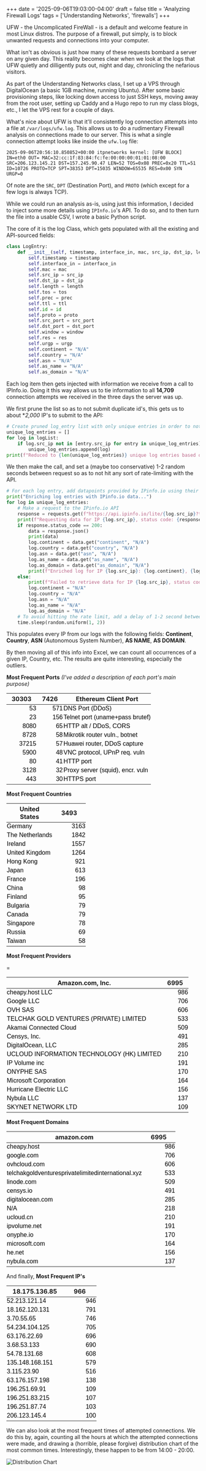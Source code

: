+++
date = '2025-09-06T19:03:00-04:00'
draft = false
title = 'Analyzing Firewall Logs'
tags = ['Understanding Networks', 'firewalls']
+++

UFW - the Uncomplicated FireWall - is a default and welcome feature in most Linux distros. The purpose of a firewall, put simply, is to block unwanted requests and connections into your computer.

What isn't as obvious is just how many of these requests bombard a server on any given day. This reality becomes clear when we look at the logs that UFW quietly and dilligently puts out, night and day, chronicling the nefarious visitors.

As part of the Understanding Networks class, I set up a VPS through DigitalOcean (a basic 1GB machine, running Ubuntu). After some basic provisioning steps, like locking down access to just SSH keys, moving away from the root user, setting up Caddy and a Hugo repo to run my class blogs, etc., I let the VPS rest for a couple of days.

What's nice about UFW is that it'll consistently log connection attempts into a file at `/var/logs/ufw.log`. This allows us to do a rudimentary Firewall analysis on connections made to our server. This is what a single connection attempt looks like inside the `ufw.log` file:

```
2025-09-06T20:56:10.850852+00:00 itpnetworks kernel: [UFW BLOCK] IN=eth0 OUT= MAC=32:cc:1f:83:84:fc:fe:00:00:00:01:01:08:00 SRC=206.123.145.21 DST=157.245.90.47 LEN=52 TOS=0x08 PREC=0x20 TTL=51 ID=10726 PROTO=TCP SPT=38353 DPT=15035 WINDOW=65535 RES=0x00 SYN URGP=0
```

Of note are the `SRC`, `DPT` (Destination Port), and `PROTO` (which except for a few logs is always TCP).

While we could run an analysis as-is, using just this information, I decided to inject some more details using `IPInfo.io`'s API. To do so, and to then turn the file into a usable CSV, I wrote a basic Python script.

The core of it is the log Class, which gets populated with all the existing and API-sourced fields:

```python
class LogEntry:
    def __init__(self, timestamp, interface_in, mac, src_ip, dst_ip, length, tos, prec, ttl, id, proto, src_port, dst_port, window, res, urgp):
        self.timestamp = timestamp
        self.interface_in = interface_in
        self.mac = mac
        self.src_ip = src_ip
        self.dst_ip = dst_ip
        self.length = length
        self.tos = tos
        self.prec = prec
        self.ttl = ttl
        self.id = id
        self.proto = proto
        self.src_port = src_port
        self.dst_port = dst_port
        self.window = window
        self.res = res
        self.urgp = urgp
        self.continent = "N/A"
        self.country = "N/A"
        self.asn = "N/A"
        self.as_name = "N/A"
        self.as_domain = "N/A"
```

Each log item then gets injected with information we receive from a call to IPInfo.io. Doing it this way allows us to tie information to all **14,709** connection attempts we received in the three days the server was up.

We first prune the list so as to not submit duplicate id's, this gets us to about **2,000* IP's to submit to the API:
```python
# Create pruned log_entry list with only unique entries in order to not overload IPinfo.io API.
unique_log_entries = []
for log in logList:
    if log.src_ip not in [entry.src_ip for entry in unique_log_entries]:
        unique_log_entries.append(log)
print(f"Reduced to {len(unique_log_entries)} unique log entries based on source IP.")
```

We then make the call, and set a (maybe too conservative) 1-2 random seconds between request so as to not hit any sort of rate-limiting with the API.

```python
# For each log entry, add datapoints provided by IPinfo.io using their API, and my Token f16eb2292770cb
print("Enriching log entries with IPinfo.io data...")
for log in unique_log_entries:
    # Make a request to the IPinfo.io API
    response = requests.get(f"https://api.ipinfo.io/lite/{log.src_ip}?token=f16eb2292770cb")
    print(f"Requesting data for IP {log.src_ip}, status code: {response.status_code}")
    if response.status_code == 200:
        data = response.json()
        print(data)
        log.continent = data.get("continent", "N/A")
        log.country = data.get("country", "N/A")
        log.asn = data.get("asn", "N/A")
        log.as_name = data.get("as_name", "N/A")
        log.as_domain = data.get("as_domain", "N/A")
        print(f"Enriched log for IP {log.src_ip}: {log.continent}, {log.country}, {log.asn}, {log.as_name}, {log.as_domain}")
    else:
        print(f"Failed to retrieve data for IP {log.src_ip}, status code: {response.status_code}")
        log.continent = "N/A"
        log.country = "N/A"
        log.asn = "N/A"
        log.as_name = "N/A"
        log.as_domain = "N/A"
    # To avoid hitting the rate limit, add a delay of 1-2 second between requests
    time.sleep(random.uniform(1, 2))
```

This populates every IP from our logs with the following fields: **Continent**, **Country**, **ASN** (Autonomous System Number), **AS NAME**, **AS DOMAIN**.

By then moving all of this info into Excel, we can count all occurrences of a given IP, Country, etc. The results are quite interesting, especially the outliers.

**Most Frequent Ports** *(I've added a description of each port's main purpose)*

<table border="0" cellpadding="0" cellspacing="0" width="365" style="">
  <thead>
    <tr height="21" style="height: 16pt;">
      <th>30303</th>
      <th>7426</th>
      <th>Ethereum Client Port</th>
    </tr>
  </thead><colgroup><col width="79" style="width: 59pt;"><col width="69" style="width: 52pt;"><col width="217" style="width: 163pt;"></colgroup>
  <tbody>
    <tr height="21" style="height: 16pt;">
      <td height="21" align="right" style="padding-top: 1px; padding-right: 1px; padding-left: 1px; color: black; font-size: 12pt; font-family: Calibri, sans-serif; vertical-align: bottom; border: none; text-wrap-mode: nowrap; height: 16pt;">53</td>
      <td align="right" style="padding-top: 1px; padding-right: 1px; padding-left: 1px; color: black; font-size: 12pt; font-family: Calibri, sans-serif; vertical-align: bottom; border: none; text-wrap-mode: nowrap;">571</td>
      <td style="padding-top: 1px; padding-right: 1px; padding-left: 1px; color: black; font-size: 12pt; font-family: Calibri, sans-serif; vertical-align: bottom; border: none; text-wrap-mode: nowrap;">DNS Port (DDoS)</td>
    </tr>
    <tr height="21" style="height: 16pt;">
      <td height="21" align="right" style="padding-top: 1px; padding-right: 1px; padding-left: 1px; color: black; font-size: 12pt; font-family: Calibri, sans-serif; vertical-align: bottom; border: none; text-wrap-mode: nowrap; height: 16pt;">23</td>
      <td align="right" style="padding-top: 1px; padding-right: 1px; padding-left: 1px; color: black; font-size: 12pt; font-family: Calibri, sans-serif; vertical-align: bottom; border: none; text-wrap-mode: nowrap;">156</td>
      <td style="padding-top: 1px; padding-right: 1px; padding-left: 1px; color: black; font-size: 12pt; font-family: Calibri, sans-serif; vertical-align: bottom; border: none; text-wrap-mode: nowrap;">Telnet port (uname+pass brutef)</td>
    </tr>
    <tr height="21" style="height: 16pt;">
      <td height="21" align="right" style="padding-top: 1px; padding-right: 1px; padding-left: 1px; color: black; font-size: 12pt; font-family: Calibri, sans-serif; vertical-align: bottom; border: none; text-wrap-mode: nowrap; height: 16pt;">8080</td>
      <td align="right" style="padding-top: 1px; padding-right: 1px; padding-left: 1px; color: black; font-size: 12pt; font-family: Calibri, sans-serif; vertical-align: bottom; border: none; text-wrap-mode: nowrap;">65</td>
      <td style="padding-top: 1px; padding-right: 1px; padding-left: 1px; color: black; font-size: 12pt; font-family: Calibri, sans-serif; vertical-align: bottom; border: none; text-wrap-mode: nowrap;">HTTP alt / DDoS, CORS</td>
    </tr>
    <tr height="21" style="height: 16pt;">
      <td height="21" align="right" style="padding-top: 1px; padding-right: 1px; padding-left: 1px; color: black; font-size: 12pt; font-family: Calibri, sans-serif; vertical-align: bottom; border: none; text-wrap-mode: nowrap; height: 16pt;">8728</td>
      <td align="right" style="padding-top: 1px; padding-right: 1px; padding-left: 1px; color: black; font-size: 12pt; font-family: Calibri, sans-serif; vertical-align: bottom; border: none; text-wrap-mode: nowrap;">58</td>
      <td style="padding-top: 1px; padding-right: 1px; padding-left: 1px; color: black; font-size: 12pt; font-family: Calibri, sans-serif; vertical-align: bottom; border: none; text-wrap-mode: nowrap;">Mikrotik router vuln., botnet&nbsp;</td>
    </tr>
    <tr height="21" style="height: 16pt;">
      <td height="21" align="right" style="padding-top: 1px; padding-right: 1px; padding-left: 1px; color: black; font-size: 12pt; font-family: Calibri, sans-serif; vertical-align: bottom; border: none; text-wrap-mode: nowrap; height: 16pt;">37215</td>
      <td align="right" style="padding-top: 1px; padding-right: 1px; padding-left: 1px; color: black; font-size: 12pt; font-family: Calibri, sans-serif; vertical-align: bottom; border: none; text-wrap-mode: nowrap;">57</td>
      <td style="padding-top: 1px; padding-right: 1px; padding-left: 1px; color: black; font-size: 12pt; font-family: Calibri, sans-serif; vertical-align: bottom; border: none; text-wrap-mode: nowrap;">Huawei router, DDoS capture</td>
    </tr>
    <tr height="21" style="height: 16pt;">
      <td height="21" align="right" style="padding-top: 1px; padding-right: 1px; padding-left: 1px; color: black; font-size: 12pt; font-family: Calibri, sans-serif; vertical-align: bottom; border: none; text-wrap-mode: nowrap; height: 16pt;">5900</td>
      <td align="right" style="padding-top: 1px; padding-right: 1px; padding-left: 1px; color: black; font-size: 12pt; font-family: Calibri, sans-serif; vertical-align: bottom; border: none; text-wrap-mode: nowrap;">48</td>
      <td style="padding-top: 1px; padding-right: 1px; padding-left: 1px; color: black; font-size: 12pt; font-family: Calibri, sans-serif; vertical-align: bottom; border: none; text-wrap-mode: nowrap;">VNC protocol, UPnP req. vuln</td>
    </tr>
    <tr height="21" style="height: 16pt;">
      <td height="21" align="right" style="padding-top: 1px; padding-right: 1px; padding-left: 1px; color: black; font-size: 12pt; font-family: Calibri, sans-serif; vertical-align: bottom; border: none; text-wrap-mode: nowrap; height: 16pt;">80</td>
      <td align="right" style="padding-top: 1px; padding-right: 1px; padding-left: 1px; color: black; font-size: 12pt; font-family: Calibri, sans-serif; vertical-align: bottom; border: none; text-wrap-mode: nowrap;">41</td>
      <td style="padding-top: 1px; padding-right: 1px; padding-left: 1px; color: black; font-size: 12pt; font-family: Calibri, sans-serif; vertical-align: bottom; border: none; text-wrap-mode: nowrap;">HTTP port</td>
    </tr>
    <tr height="21" style="height: 16pt;">
      <td height="21" align="right" style="padding-top: 1px; padding-right: 1px; padding-left: 1px; color: black; font-size: 12pt; font-family: Calibri, sans-serif; vertical-align: bottom; border: none; text-wrap-mode: nowrap; height: 16pt;">3128</td>
      <td align="right" style="padding-top: 1px; padding-right: 1px; padding-left: 1px; color: black; font-size: 12pt; font-family: Calibri, sans-serif; vertical-align: bottom; border: none; text-wrap-mode: nowrap;">32</td>
      <td style="padding-top: 1px; padding-right: 1px; padding-left: 1px; color: black; font-size: 12pt; font-family: Calibri, sans-serif; vertical-align: bottom; border: none; text-wrap-mode: nowrap;">Proxy server (squid), encr. vuln</td>
    </tr>
    <tr height="21" style="height: 16pt;">
      <td height="21" align="right" style="padding-top: 1px; padding-right: 1px; padding-left: 1px; color: black; font-size: 12pt; font-family: Calibri, sans-serif; vertical-align: bottom; border: none; text-wrap-mode: nowrap; height: 16pt;">443</td>
      <td align="right" style="padding-top: 1px; padding-right: 1px; padding-left: 1px; color: black; font-size: 12pt; font-family: Calibri, sans-serif; vertical-align: bottom; border: none; text-wrap-mode: nowrap;">30</td>
      <td style="padding-top: 1px; padding-right: 1px; padding-left: 1px; color: black; font-size: 12pt; font-family: Calibri, sans-serif; vertical-align: bottom; border: none; text-wrap-mode: nowrap;">HTTPS port</td>
    </tr>
  </tbody>
</table>

**Most Frequent Countries**

<table border="0" cellpadding="0" cellspacing="0" width="207" style="">
  <thead>
    <tr height="21" style="height: 16pt;">
      <th>United States</th>
      <th>3493</th>
    </tr>
  </thead><colgroup><col width="120" style="width: 90pt;"><col width="87" style="width: 65pt;"></colgroup>
  <tbody>
    <tr height="21" style="height: 16pt;">
      <td height="21" style="padding-top: 1px; padding-right: 1px; padding-left: 1px; color: black; font-size: 12pt; font-family: Calibri, sans-serif; vertical-align: bottom; border: none; text-wrap-mode: nowrap; height: 16pt;">Germany</td>
      <td align="right" style="padding-top: 1px; padding-right: 1px; padding-left: 1px; color: black; font-size: 12pt; font-family: Calibri, sans-serif; vertical-align: bottom; border: none; text-wrap-mode: nowrap;">3163</td>
    </tr>
    <tr height="21" style="height: 16pt;">
      <td height="21" style="padding-top: 1px; padding-right: 1px; padding-left: 1px; color: black; font-size: 12pt; font-family: Calibri, sans-serif; vertical-align: bottom; border: none; text-wrap-mode: nowrap; height: 16pt;">The Netherlands</td>
      <td align="right" style="padding-top: 1px; padding-right: 1px; padding-left: 1px; color: black; font-size: 12pt; font-family: Calibri, sans-serif; vertical-align: bottom; border: none; text-wrap-mode: nowrap;">1842</td>
    </tr>
    <tr height="21" style="height: 16pt;">
      <td height="21" style="padding-top: 1px; padding-right: 1px; padding-left: 1px; color: black; font-size: 12pt; font-family: Calibri, sans-serif; vertical-align: bottom; border: none; text-wrap-mode: nowrap; height: 16pt;">Ireland</td>
      <td align="right" style="padding-top: 1px; padding-right: 1px; padding-left: 1px; color: black; font-size: 12pt; font-family: Calibri, sans-serif; vertical-align: bottom; border: none; text-wrap-mode: nowrap;">1557</td>
    </tr>
    <tr height="21" style="height: 16pt;">
      <td height="21" style="padding-top: 1px; padding-right: 1px; padding-left: 1px; color: black; font-size: 12pt; font-family: Calibri, sans-serif; vertical-align: bottom; border: none; text-wrap-mode: nowrap; height: 16pt;">United Kingdom</td>
      <td align="right" style="padding-top: 1px; padding-right: 1px; padding-left: 1px; color: black; font-size: 12pt; font-family: Calibri, sans-serif; vertical-align: bottom; border: none; text-wrap-mode: nowrap;">1264</td>
    </tr>
    <tr height="21" style="height: 16pt;">
      <td height="21" style="padding-top: 1px; padding-right: 1px; padding-left: 1px; color: black; font-size: 12pt; font-family: Calibri, sans-serif; vertical-align: bottom; border: none; text-wrap-mode: nowrap; height: 16pt;">Hong Kong</td>
      <td align="right" style="padding-top: 1px; padding-right: 1px; padding-left: 1px; color: black; font-size: 12pt; font-family: Calibri, sans-serif; vertical-align: bottom; border: none; text-wrap-mode: nowrap;">921</td>
    </tr>
    <tr height="21" style="height: 16pt;">
      <td height="21" style="padding-top: 1px; padding-right: 1px; padding-left: 1px; color: black; font-size: 12pt; font-family: Calibri, sans-serif; vertical-align: bottom; border: none; text-wrap-mode: nowrap; height: 16pt;">Japan</td>
      <td align="right" style="padding-top: 1px; padding-right: 1px; padding-left: 1px; color: black; font-size: 12pt; font-family: Calibri, sans-serif; vertical-align: bottom; border: none; text-wrap-mode: nowrap;">613</td>
    </tr>
    <tr height="21" style="height: 16pt;">
      <td height="21" style="padding-top: 1px; padding-right: 1px; padding-left: 1px; color: black; font-size: 12pt; font-family: Calibri, sans-serif; vertical-align: bottom; border: none; text-wrap-mode: nowrap; height: 16pt;">France</td>
      <td align="right" style="padding-top: 1px; padding-right: 1px; padding-left: 1px; color: black; font-size: 12pt; font-family: Calibri, sans-serif; vertical-align: bottom; border: none; text-wrap-mode: nowrap;">196</td>
    </tr>
    <tr height="21" style="height: 16pt;">
      <td height="21" style="padding-top: 1px; padding-right: 1px; padding-left: 1px; color: black; font-size: 12pt; font-family: Calibri, sans-serif; vertical-align: bottom; border: none; text-wrap-mode: nowrap; height: 16pt;">China</td>
      <td align="right" style="padding-top: 1px; padding-right: 1px; padding-left: 1px; color: black; font-size: 12pt; font-family: Calibri, sans-serif; vertical-align: bottom; border: none; text-wrap-mode: nowrap;">98</td>
    </tr>
    <tr height="21" style="height: 16pt;">
      <td height="21" style="padding-top: 1px; padding-right: 1px; padding-left: 1px; color: black; font-size: 12pt; font-family: Calibri, sans-serif; vertical-align: bottom; border: none; text-wrap-mode: nowrap; height: 16pt;">Finland</td>
      <td align="right" style="padding-top: 1px; padding-right: 1px; padding-left: 1px; color: black; font-size: 12pt; font-family: Calibri, sans-serif; vertical-align: bottom; border: none; text-wrap-mode: nowrap;">95</td>
    </tr>
    <tr height="21" style="height: 16pt;">
      <td height="21" style="padding-top: 1px; padding-right: 1px; padding-left: 1px; color: black; font-size: 12pt; font-family: Calibri, sans-serif; vertical-align: bottom; border: none; text-wrap-mode: nowrap; height: 16pt;">Bulgaria</td>
      <td align="right" style="padding-top: 1px; padding-right: 1px; padding-left: 1px; color: black; font-size: 12pt; font-family: Calibri, sans-serif; vertical-align: bottom; border: none; text-wrap-mode: nowrap;">79</td>
    </tr>
    <tr height="21" style="height: 16pt;">
      <td height="21" style="padding-top: 1px; padding-right: 1px; padding-left: 1px; color: black; font-size: 12pt; font-family: Calibri, sans-serif; vertical-align: bottom; border: none; text-wrap-mode: nowrap; height: 16pt;">Canada</td>
      <td align="right" style="padding-top: 1px; padding-right: 1px; padding-left: 1px; color: black; font-size: 12pt; font-family: Calibri, sans-serif; vertical-align: bottom; border: none; text-wrap-mode: nowrap;">79</td>
    </tr>
    <tr height="21" style="height: 16pt;">
      <td height="21" style="padding-top: 1px; padding-right: 1px; padding-left: 1px; color: black; font-size: 12pt; font-family: Calibri, sans-serif; vertical-align: bottom; border: none; text-wrap-mode: nowrap; height: 16pt;">Singapore</td>
      <td align="right" style="padding-top: 1px; padding-right: 1px; padding-left: 1px; color: black; font-size: 12pt; font-family: Calibri, sans-serif; vertical-align: bottom; border: none; text-wrap-mode: nowrap;">78</td>
    </tr>
    <tr height="21" style="height: 16pt;">
      <td height="21" style="padding-top: 1px; padding-right: 1px; padding-left: 1px; color: black; font-size: 12pt; font-family: Calibri, sans-serif; vertical-align: bottom; border: none; text-wrap-mode: nowrap; height: 16pt;">Russia</td>
      <td align="right" style="padding-top: 1px; padding-right: 1px; padding-left: 1px; color: black; font-size: 12pt; font-family: Calibri, sans-serif; vertical-align: bottom; border: none; text-wrap-mode: nowrap;">69</td>
    </tr>
    <tr height="21" style="height: 16pt;">
      <td height="21" style="padding-top: 1px; padding-right: 1px; padding-left: 1px; color: black; font-size: 12pt; font-family: Calibri, sans-serif; vertical-align: bottom; border: none; text-wrap-mode: nowrap; height: 16pt;">Taiwan</td>
      <td align="right" style="padding-top: 1px; padding-right: 1px; padding-left: 1px; color: black; font-size: 12pt; font-family: Calibri, sans-serif; vertical-align: bottom; border: none; text-wrap-mode: nowrap;">58</td>
    </tr>
  </tbody>
</table>

**Most Frequent Providers**

<table border="0" cellpadding="0" cellspacing="0" width="440" style="">=
  <thead>
    <tr height="21" style="height: 16pt;">
      <th>Amazon.com, Inc.</th>
      <th>6995</th>
    </tr>
  </thead><colgroup><col width="371" style="width: 278pt;"><col width="69" style="width: 52pt;"></colgroup>
  <tbody>
    <tr height="21" style="height: 16pt;">
      <td height="21" style="padding-top: 1px; padding-right: 1px; padding-left: 1px; color: black; font-size: 12pt; font-family: Calibri, sans-serif; vertical-align: bottom; border: none; text-wrap-mode: nowrap; height: 16pt;">cheapy.host LLC</td>
      <td align="right" style="padding-top: 1px; padding-right: 1px; padding-left: 1px; color: black; font-size: 12pt; font-family: Calibri, sans-serif; vertical-align: bottom; border: none; text-wrap-mode: nowrap;">986</td>
    </tr>
    <tr height="21" style="height: 16pt;">
      <td height="21" style="padding-top: 1px; padding-right: 1px; padding-left: 1px; color: black; font-size: 12pt; font-family: Calibri, sans-serif; vertical-align: bottom; border: none; text-wrap-mode: nowrap; height: 16pt;">Google LLC</td>
      <td align="right" style="padding-top: 1px; padding-right: 1px; padding-left: 1px; color: black; font-size: 12pt; font-family: Calibri, sans-serif; vertical-align: bottom; border: none; text-wrap-mode: nowrap;">706</td>
    </tr>
    <tr height="21" style="height: 16pt;">
      <td height="21" style="padding-top: 1px; padding-right: 1px; padding-left: 1px; color: black; font-size: 12pt; font-family: Calibri, sans-serif; vertical-align: bottom; border: none; text-wrap-mode: nowrap; height: 16pt;">OVH SAS</td>
      <td align="right" style="padding-top: 1px; padding-right: 1px; padding-left: 1px; color: black; font-size: 12pt; font-family: Calibri, sans-serif; vertical-align: bottom; border: none; text-wrap-mode: nowrap;">606</td>
    </tr>
    <tr height="21" style="height: 16pt;">
      <td height="21" style="padding-top: 1px; padding-right: 1px; padding-left: 1px; color: black; font-size: 12pt; font-family: Calibri, sans-serif; vertical-align: bottom; border: none; text-wrap-mode: nowrap; height: 16pt;">TELCHAK GOLD VENTURES (PRIVATE) LIMITED</td>
      <td align="right" style="padding-top: 1px; padding-right: 1px; padding-left: 1px; color: black; font-size: 12pt; font-family: Calibri, sans-serif; vertical-align: bottom; border: none; text-wrap-mode: nowrap;">533</td>
    </tr>
    <tr height="21" style="height: 16pt;">
      <td height="21" style="padding-top: 1px; padding-right: 1px; padding-left: 1px; color: black; font-size: 12pt; font-family: Calibri, sans-serif; vertical-align: bottom; border: none; text-wrap-mode: nowrap; height: 16pt;">Akamai Connected Cloud</td>
      <td align="right" style="padding-top: 1px; padding-right: 1px; padding-left: 1px; color: black; font-size: 12pt; font-family: Calibri, sans-serif; vertical-align: bottom; border: none; text-wrap-mode: nowrap;">509</td>
    </tr>
    <tr height="21" style="height: 16pt;">
      <td height="21" style="padding-top: 1px; padding-right: 1px; padding-left: 1px; color: black; font-size: 12pt; font-family: Calibri, sans-serif; vertical-align: bottom; border: none; text-wrap-mode: nowrap; height: 16pt;">Censys, Inc.</td>
      <td align="right" style="padding-top: 1px; padding-right: 1px; padding-left: 1px; color: black; font-size: 12pt; font-family: Calibri, sans-serif; vertical-align: bottom; border: none; text-wrap-mode: nowrap;">491</td>
    </tr>
    <tr height="21" style="height: 16pt;">
      <td height="21" style="padding-top: 1px; padding-right: 1px; padding-left: 1px; color: black; font-size: 12pt; font-family: Calibri, sans-serif; vertical-align: bottom; border: none; text-wrap-mode: nowrap; height: 16pt;">DigitalOcean, LLC</td>
      <td align="right" style="padding-top: 1px; padding-right: 1px; padding-left: 1px; color: black; font-size: 12pt; font-family: Calibri, sans-serif; vertical-align: bottom; border: none; text-wrap-mode: nowrap;">285</td>
    </tr>
    <tr height="21" style="height: 16pt;">
      <td height="21" style="padding-top: 1px; padding-right: 1px; padding-left: 1px; color: black; font-size: 12pt; font-family: Calibri, sans-serif; vertical-align: bottom; border: none; text-wrap-mode: nowrap; height: 16pt;">UCLOUD INFORMATION TECHNOLOGY (HK) LIMITED</td>
      <td align="right" style="padding-top: 1px; padding-right: 1px; padding-left: 1px; color: black; font-size: 12pt; font-family: Calibri, sans-serif; vertical-align: bottom; border: none; text-wrap-mode: nowrap;">210</td>
    </tr>
    <tr height="21" style="height: 16pt;">
      <td height="21" style="padding-top: 1px; padding-right: 1px; padding-left: 1px; color: black; font-size: 12pt; font-family: Calibri, sans-serif; vertical-align: bottom; border: none; text-wrap-mode: nowrap; height: 16pt;">IP Volume inc</td>
      <td align="right" style="padding-top: 1px; padding-right: 1px; padding-left: 1px; color: black; font-size: 12pt; font-family: Calibri, sans-serif; vertical-align: bottom; border: none; text-wrap-mode: nowrap;">191</td>
    </tr>
    <tr height="21" style="height: 16pt;">
      <td height="21" style="padding-top: 1px; padding-right: 1px; padding-left: 1px; color: black; font-size: 12pt; font-family: Calibri, sans-serif; vertical-align: bottom; border: none; text-wrap-mode: nowrap; height: 16pt;">ONYPHE SAS</td>
      <td align="right" style="padding-top: 1px; padding-right: 1px; padding-left: 1px; color: black; font-size: 12pt; font-family: Calibri, sans-serif; vertical-align: bottom; border: none; text-wrap-mode: nowrap;">170</td>
    </tr>
    <tr height="21" style="height: 16pt;">
      <td height="21" style="padding-top: 1px; padding-right: 1px; padding-left: 1px; color: black; font-size: 12pt; font-family: Calibri, sans-serif; vertical-align: bottom; border: none; text-wrap-mode: nowrap; height: 16pt;">Microsoft Corporation</td>
      <td align="right" style="padding-top: 1px; padding-right: 1px; padding-left: 1px; color: black; font-size: 12pt; font-family: Calibri, sans-serif; vertical-align: bottom; border: none; text-wrap-mode: nowrap;">164</td>
    </tr>
    <tr height="21" style="height: 16pt;">
      <td height="21" style="padding-top: 1px; padding-right: 1px; padding-left: 1px; color: black; font-size: 12pt; font-family: Calibri, sans-serif; vertical-align: bottom; border: none; text-wrap-mode: nowrap; height: 16pt;">Hurricane Electric LLC</td>
      <td align="right" style="padding-top: 1px; padding-right: 1px; padding-left: 1px; color: black; font-size: 12pt; font-family: Calibri, sans-serif; vertical-align: bottom; border: none; text-wrap-mode: nowrap;">156</td>
    </tr>
    <tr height="21" style="height: 16pt;">
      <td height="21" style="padding-top: 1px; padding-right: 1px; padding-left: 1px; color: black; font-size: 12pt; font-family: Calibri, sans-serif; vertical-align: bottom; border: none; text-wrap-mode: nowrap; height: 16pt;">Nybula LLC</td>
      <td align="right" style="padding-top: 1px; padding-right: 1px; padding-left: 1px; color: black; font-size: 12pt; font-family: Calibri, sans-serif; vertical-align: bottom; border: none; text-wrap-mode: nowrap;">137</td>
    </tr>
    <tr height="21" style="height: 16pt;">
      <td height="21" style="padding-top: 1px; padding-right: 1px; padding-left: 1px; color: black; font-size: 12pt; font-family: Calibri, sans-serif; vertical-align: bottom; border: none; text-wrap-mode: nowrap; height: 16pt;">SKYNET NETWORK LTD</td>
      <td align="right" style="padding-top: 1px; padding-right: 1px; padding-left: 1px; color: black; font-size: 12pt; font-family: Calibri, sans-serif; vertical-align: bottom; border: none; text-wrap-mode: nowrap;">109</td>
    </tr>
  </tbody>
</table>

**Most Frequent Domains**

<table border="0" cellpadding="0" cellspacing="0" width="440" style="">
  <thead>
    <tr height="21" style="height: 16pt;">
      <th>amazon.com</th>
      <th>6995</th>
    </tr>
  </thead><colgroup><col width="353" style="width: 265pt;"><col width="87" style="width: 65pt;"></colgroup>
  <tbody>
    <tr height="21" style="height: 16pt;">
      <td height="21" style="padding-top: 1px; padding-right: 1px; padding-left: 1px; color: black; font-size: 12pt; font-family: Calibri, sans-serif; vertical-align: bottom; border: none; text-wrap-mode: nowrap; height: 16pt;">cheapy.host</td>
      <td align="right" style="padding-top: 1px; padding-right: 1px; padding-left: 1px; color: black; font-size: 12pt; font-family: Calibri, sans-serif; vertical-align: bottom; border: none; text-wrap-mode: nowrap;">986</td>
    </tr>
    <tr height="21" style="height: 16pt;">
      <td height="21" style="padding-top: 1px; padding-right: 1px; padding-left: 1px; color: black; font-size: 12pt; font-family: Calibri, sans-serif; vertical-align: bottom; border: none; text-wrap-mode: nowrap; height: 16pt;">google.com</td>
      <td align="right" style="padding-top: 1px; padding-right: 1px; padding-left: 1px; color: black; font-size: 12pt; font-family: Calibri, sans-serif; vertical-align: bottom; border: none; text-wrap-mode: nowrap;">706</td>
    </tr>
    <tr height="21" style="height: 16pt;">
      <td height="21" style="padding-top: 1px; padding-right: 1px; padding-left: 1px; color: black; font-size: 12pt; font-family: Calibri, sans-serif; vertical-align: bottom; border: none; text-wrap-mode: nowrap; height: 16pt;">ovhcloud.com</td>
      <td align="right" style="padding-top: 1px; padding-right: 1px; padding-left: 1px; color: black; font-size: 12pt; font-family: Calibri, sans-serif; vertical-align: bottom; border: none; text-wrap-mode: nowrap;">606</td>
    </tr>
    <tr height="21" style="height: 16pt;">
      <td height="21" style="padding-top: 1px; padding-right: 1px; padding-left: 1px; color: black; font-size: 12pt; font-family: Calibri, sans-serif; vertical-align: bottom; border: none; text-wrap-mode: nowrap; height: 16pt;">telchakgoldventuresprivatelimitedinternational.xyz</td>
      <td align="right" style="padding-top: 1px; padding-right: 1px; padding-left: 1px; color: black; font-size: 12pt; font-family: Calibri, sans-serif; vertical-align: bottom; border: none; text-wrap-mode: nowrap;">533</td>
    </tr>
    <tr height="21" style="height: 16pt;">
      <td height="21" style="padding-top: 1px; padding-right: 1px; padding-left: 1px; color: black; font-size: 12pt; font-family: Calibri, sans-serif; vertical-align: bottom; border: none; text-wrap-mode: nowrap; height: 16pt;">linode.com</td>
      <td align="right" style="padding-top: 1px; padding-right: 1px; padding-left: 1px; color: black; font-size: 12pt; font-family: Calibri, sans-serif; vertical-align: bottom; border: none; text-wrap-mode: nowrap;">509</td>
    </tr>
    <tr height="21" style="height: 16pt;">
      <td height="21" style="padding-top: 1px; padding-right: 1px; padding-left: 1px; color: black; font-size: 12pt; font-family: Calibri, sans-serif; vertical-align: bottom; border: none; text-wrap-mode: nowrap; height: 16pt;">censys.io</td>
      <td align="right" style="padding-top: 1px; padding-right: 1px; padding-left: 1px; color: black; font-size: 12pt; font-family: Calibri, sans-serif; vertical-align: bottom; border: none; text-wrap-mode: nowrap;">491</td>
    </tr>
    <tr height="21" style="height: 16pt;">
      <td height="21" style="padding-top: 1px; padding-right: 1px; padding-left: 1px; color: black; font-size: 12pt; font-family: Calibri, sans-serif; vertical-align: bottom; border: none; text-wrap-mode: nowrap; height: 16pt;">digitalocean.com</td>
      <td align="right" style="padding-top: 1px; padding-right: 1px; padding-left: 1px; color: black; font-size: 12pt; font-family: Calibri, sans-serif; vertical-align: bottom; border: none; text-wrap-mode: nowrap;">285</td>
    </tr>
    <tr height="21" style="height: 16pt;">
      <td height="21" style="padding-top: 1px; padding-right: 1px; padding-left: 1px; color: black; font-size: 12pt; font-family: Calibri, sans-serif; vertical-align: bottom; border: none; text-wrap-mode: nowrap; height: 16pt;">N/A</td>
      <td align="right" style="padding-top: 1px; padding-right: 1px; padding-left: 1px; color: black; font-size: 12pt; font-family: Calibri, sans-serif; vertical-align: bottom; border: none; text-wrap-mode: nowrap;">218</td>
    </tr>
    <tr height="21" style="height: 16pt;">
      <td height="21" style="padding-top: 1px; padding-right: 1px; padding-left: 1px; color: black; font-size: 12pt; font-family: Calibri, sans-serif; vertical-align: bottom; border: none; text-wrap-mode: nowrap; height: 16pt;">ucloud.cn</td>
      <td align="right" style="padding-top: 1px; padding-right: 1px; padding-left: 1px; color: black; font-size: 12pt; font-family: Calibri, sans-serif; vertical-align: bottom; border: none; text-wrap-mode: nowrap;">210</td>
    </tr>
    <tr height="21" style="height: 16pt;">
      <td height="21" style="padding-top: 1px; padding-right: 1px; padding-left: 1px; color: black; font-size: 12pt; font-family: Calibri, sans-serif; vertical-align: bottom; border: none; text-wrap-mode: nowrap; height: 16pt;">ipvolume.net</td>
      <td align="right" style="padding-top: 1px; padding-right: 1px; padding-left: 1px; color: black; font-size: 12pt; font-family: Calibri, sans-serif; vertical-align: bottom; border: none; text-wrap-mode: nowrap;">191</td>
    </tr>
    <tr height="21" style="height: 16pt;">
      <td height="21" style="padding-top: 1px; padding-right: 1px; padding-left: 1px; color: black; font-size: 12pt; font-family: Calibri, sans-serif; vertical-align: bottom; border: none; text-wrap-mode: nowrap; height: 16pt;">onyphe.io</td>
      <td align="right" style="padding-top: 1px; padding-right: 1px; padding-left: 1px; color: black; font-size: 12pt; font-family: Calibri, sans-serif; vertical-align: bottom; border: none; text-wrap-mode: nowrap;">170</td>
    </tr>
    <tr height="21" style="height: 16pt;">
      <td height="21" style="padding-top: 1px; padding-right: 1px; padding-left: 1px; color: black; font-size: 12pt; font-family: Calibri, sans-serif; vertical-align: bottom; border: none; text-wrap-mode: nowrap; height: 16pt;">microsoft.com</td>
      <td align="right" style="padding-top: 1px; padding-right: 1px; padding-left: 1px; color: black; font-size: 12pt; font-family: Calibri, sans-serif; vertical-align: bottom; border: none; text-wrap-mode: nowrap;">164</td>
    </tr>
    <tr height="21" style="height: 16pt;">
      <td height="21" style="padding-top: 1px; padding-right: 1px; padding-left: 1px; color: black; font-size: 12pt; font-family: Calibri, sans-serif; vertical-align: bottom; border: none; text-wrap-mode: nowrap; height: 16pt;">he.net</td>
      <td align="right" style="padding-top: 1px; padding-right: 1px; padding-left: 1px; color: black; font-size: 12pt; font-family: Calibri, sans-serif; vertical-align: bottom; border: none; text-wrap-mode: nowrap;">156</td>
    </tr>
    <tr height="21" style="height: 16pt;">
      <td height="21" style="padding-top: 1px; padding-right: 1px; padding-left: 1px; color: black; font-size: 12pt; font-family: Calibri, sans-serif; vertical-align: bottom; border: none; text-wrap-mode: nowrap; height: 16pt;">nybula.com</td>
      <td align="right" style="padding-top: 1px; padding-right: 1px; padding-left: 1px; color: black; font-size: 12pt; font-family: Calibri, sans-serif; vertical-align: bottom; border: none; text-wrap-mode: nowrap;">137</td>
    </tr>
  </tbody>
</table>

And finally, **Most Frequent IP's**

<table border="0" cellpadding="0" cellspacing="0" width="235" style="">
  <thead>
    <tr height="21" style="height: 16pt;">
      <th>18.175.136.85</th>
      <th>966</th>
    </tr>
  </thead><colgroup><col width="148" style="width: 111pt;"><col width="87" style="width: 65pt;"></colgroup>
  <tbody>
    <tr height="21" style="height: 16pt;">
      <td height="21" style="padding-top: 1px; padding-right: 1px; padding-left: 1px; color: black; font-size: 12pt; font-family: Calibri, sans-serif; vertical-align: bottom; border: none; text-wrap-mode: nowrap; height: 16pt;">52.213.121.14</td>
      <td align="right" style="padding-top: 1px; padding-right: 1px; padding-left: 1px; color: black; font-size: 12pt; font-family: Calibri, sans-serif; vertical-align: bottom; border: none; text-wrap-mode: nowrap;">946</td>
    </tr>
    <tr height="21" style="height: 16pt;">
      <td height="21" style="padding-top: 1px; padding-right: 1px; padding-left: 1px; color: black; font-size: 12pt; font-family: Calibri, sans-serif; vertical-align: bottom; border: none; text-wrap-mode: nowrap; height: 16pt;">18.162.120.131</td>
      <td align="right" style="padding-top: 1px; padding-right: 1px; padding-left: 1px; color: black; font-size: 12pt; font-family: Calibri, sans-serif; vertical-align: bottom; border: none; text-wrap-mode: nowrap;">791</td>
    </tr>
    <tr height="21" style="height: 16pt;">
      <td height="21" style="padding-top: 1px; padding-right: 1px; padding-left: 1px; color: black; font-size: 12pt; font-family: Calibri, sans-serif; vertical-align: bottom; border: none; text-wrap-mode: nowrap; height: 16pt;">3.70.55.65</td>
      <td align="right" style="padding-top: 1px; padding-right: 1px; padding-left: 1px; color: black; font-size: 12pt; font-family: Calibri, sans-serif; vertical-align: bottom; border: none; text-wrap-mode: nowrap;">746</td>
    </tr>
    <tr height="21" style="height: 16pt;">
      <td height="21" style="padding-top: 1px; padding-right: 1px; padding-left: 1px; color: black; font-size: 12pt; font-family: Calibri, sans-serif; vertical-align: bottom; border: none; text-wrap-mode: nowrap; height: 16pt;">54.234.104.125</td>
      <td align="right" style="padding-top: 1px; padding-right: 1px; padding-left: 1px; color: black; font-size: 12pt; font-family: Calibri, sans-serif; vertical-align: bottom; border: none; text-wrap-mode: nowrap;">705</td>
    </tr>
    <tr height="21" style="height: 16pt;">
      <td height="21" style="padding-top: 1px; padding-right: 1px; padding-left: 1px; color: black; font-size: 12pt; font-family: Calibri, sans-serif; vertical-align: bottom; border: none; text-wrap-mode: nowrap; height: 16pt;">63.176.22.69</td>
      <td align="right" style="padding-top: 1px; padding-right: 1px; padding-left: 1px; color: black; font-size: 12pt; font-family: Calibri, sans-serif; vertical-align: bottom; border: none; text-wrap-mode: nowrap;">696</td>
    </tr>
    <tr height="21" style="height: 16pt;">
      <td height="21" style="padding-top: 1px; padding-right: 1px; padding-left: 1px; color: black; font-size: 12pt; font-family: Calibri, sans-serif; vertical-align: bottom; border: none; text-wrap-mode: nowrap; height: 16pt;">3.68.53.133</td>
      <td align="right" style="padding-top: 1px; padding-right: 1px; padding-left: 1px; color: black; font-size: 12pt; font-family: Calibri, sans-serif; vertical-align: bottom; border: none; text-wrap-mode: nowrap;">690</td>
    </tr>
    <tr height="21" style="height: 16pt;">
      <td height="21" style="padding-top: 1px; padding-right: 1px; padding-left: 1px; color: black; font-size: 12pt; font-family: Calibri, sans-serif; vertical-align: bottom; border: none; text-wrap-mode: nowrap; height: 16pt;">54.78.131.68</td>
      <td align="right" style="padding-top: 1px; padding-right: 1px; padding-left: 1px; color: black; font-size: 12pt; font-family: Calibri, sans-serif; vertical-align: bottom; border: none; text-wrap-mode: nowrap;">608</td>
    </tr>
    <tr height="21" style="height: 16pt;">
      <td height="21" style="padding-top: 1px; padding-right: 1px; padding-left: 1px; color: black; font-size: 12pt; font-family: Calibri, sans-serif; vertical-align: bottom; border: none; text-wrap-mode: nowrap; height: 16pt;">135.148.168.151</td>
      <td align="right" style="padding-top: 1px; padding-right: 1px; padding-left: 1px; color: black; font-size: 12pt; font-family: Calibri, sans-serif; vertical-align: bottom; border: none; text-wrap-mode: nowrap;">579</td>
    </tr>
    <tr height="21" style="height: 16pt;">
      <td height="21" style="padding-top: 1px; padding-right: 1px; padding-left: 1px; color: black; font-size: 12pt; font-family: Calibri, sans-serif; vertical-align: bottom; border: none; text-wrap-mode: nowrap; height: 16pt;">3.115.23.90</td>
      <td align="right" style="padding-top: 1px; padding-right: 1px; padding-left: 1px; color: black; font-size: 12pt; font-family: Calibri, sans-serif; vertical-align: bottom; border: none; text-wrap-mode: nowrap;">516</td>
    </tr>
    <tr height="21" style="height: 16pt;">
      <td height="21" style="padding-top: 1px; padding-right: 1px; padding-left: 1px; color: black; font-size: 12pt; font-family: Calibri, sans-serif; vertical-align: bottom; border: none; text-wrap-mode: nowrap; height: 16pt;">63.176.157.198</td>
      <td align="right" style="padding-top: 1px; padding-right: 1px; padding-left: 1px; color: black; font-size: 12pt; font-family: Calibri, sans-serif; vertical-align: bottom; border: none; text-wrap-mode: nowrap;">138</td>
    </tr>
    <tr height="21" style="height: 16pt;">
      <td height="21" style="padding-top: 1px; padding-right: 1px; padding-left: 1px; color: black; font-size: 12pt; font-family: Calibri, sans-serif; vertical-align: bottom; border: none; text-wrap-mode: nowrap; height: 16pt;">196.251.69.91</td>
      <td align="right" style="padding-top: 1px; padding-right: 1px; padding-left: 1px; color: black; font-size: 12pt; font-family: Calibri, sans-serif; vertical-align: bottom; border: none; text-wrap-mode: nowrap;">109</td>
    </tr>
    <tr height="21" style="height: 16pt;">
      <td height="21" style="padding-top: 1px; padding-right: 1px; padding-left: 1px; color: black; font-size: 12pt; font-family: Calibri, sans-serif; vertical-align: bottom; border: none; text-wrap-mode: nowrap; height: 16pt;">196.251.83.215</td>
      <td align="right" style="padding-top: 1px; padding-right: 1px; padding-left: 1px; color: black; font-size: 12pt; font-family: Calibri, sans-serif; vertical-align: bottom; border: none; text-wrap-mode: nowrap;">107</td>
    </tr>
    <tr height="21" style="height: 16pt;">
      <td height="21" style="padding-top: 1px; padding-right: 1px; padding-left: 1px; color: black; font-size: 12pt; font-family: Calibri, sans-serif; vertical-align: bottom; border: none; text-wrap-mode: nowrap; height: 16pt;">196.251.87.74</td>
      <td align="right" style="padding-top: 1px; padding-right: 1px; padding-left: 1px; color: black; font-size: 12pt; font-family: Calibri, sans-serif; vertical-align: bottom; border: none; text-wrap-mode: nowrap;">103</td>
    </tr>
    <tr height="21" style="height: 16pt;">
      <td height="21" style="padding-top: 1px; padding-right: 1px; padding-left: 1px; color: black; font-size: 12pt; font-family: Calibri, sans-serif; vertical-align: bottom; border: none; text-wrap-mode: nowrap; height: 16pt;">206.123.145.4</td>
      <td align="right" style="padding-top: 1px; padding-right: 1px; padding-left: 1px; color: black; font-size: 12pt; font-family: Calibri, sans-serif; vertical-align: bottom; border: none; text-wrap-mode: nowrap;">100</td>
    </tr>
  </tbody>
</table>

We can also look at the most frequent times of attempted connections. We do this by, again, counting all the hours at which the attempted connections were made, and drawing a (horrible, please forgive) distribution chart of the most common times. Interestingly, these happen to be from 14:00 - 20:00.

![Distribution Chart](distro.png)